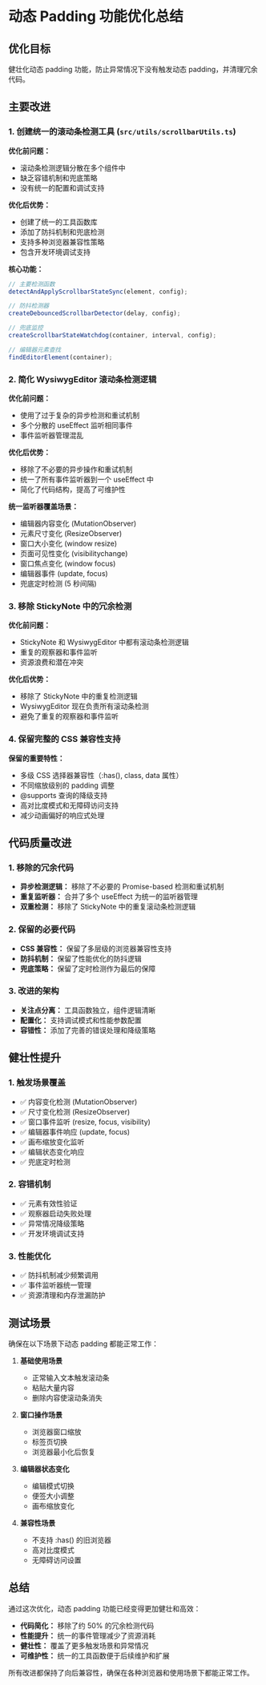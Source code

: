 # 动态 Padding 功能优化总结

## 优化目标

健壮化动态 padding 功能，防止异常情况下没有触发动态 padding，并清理冗余代码。

## 主要改进

### 1. 创建统一的滚动条检测工具 (`src/utils/scrollbarUtils.ts`)

**优化前问题：**

- 滚动条检测逻辑分散在多个组件中
- 缺乏容错机制和兜底策略
- 没有统一的配置和调试支持

**优化后优势：**

- 创建了统一的工具函数库
- 添加了防抖机制和兜底检测
- 支持多种浏览器兼容性策略
- 包含开发环境调试支持

**核心功能：**

```typescript
// 主要检测函数
detectAndApplyScrollbarStateSync(element, config);

// 防抖检测器
createDebouncedScrollbarDetector(delay, config);

// 兜底监控
createScrollbarStateWatchdog(container, interval, config);

// 编辑器元素查找
findEditorElement(container);
```

### 2. 简化 WysiwygEditor 滚动条检测逻辑

**优化前问题：**

- 使用了过于复杂的异步检测和重试机制
- 多个分散的 useEffect 监听相同事件
- 事件监听器管理混乱

**优化后优势：**

- 移除了不必要的异步操作和重试机制
- 统一了所有事件监听器到一个 useEffect 中
- 简化了代码结构，提高了可维护性

**统一监听器覆盖场景：**

- 编辑器内容变化 (MutationObserver)
- 元素尺寸变化 (ResizeObserver)
- 窗口大小变化 (window resize)
- 页面可见性变化 (visibilitychange)
- 窗口焦点变化 (window focus)
- 编辑器事件 (update, focus)
- 兜底定时检测 (5 秒间隔)

### 3. 移除 StickyNote 中的冗余检测

**优化前问题：**

- StickyNote 和 WysiwygEditor 中都有滚动条检测逻辑
- 重复的观察器和事件监听
- 资源浪费和潜在冲突

**优化后优势：**

- 移除了 StickyNote 中的重复检测逻辑
- WysiwygEditor 现在负责所有滚动条检测
- 避免了重复的观察器和事件监听

### 4. 保留完整的 CSS 兼容性支持

**保留的重要特性：**

- 多级 CSS 选择器兼容性（:has(), class, data 属性）
- 不同缩放级别的 padding 调整
- @supports 查询的降级支持
- 高对比度模式和无障碍访问支持
- 减少动画偏好的响应式处理

## 代码质量改进

### 1. 移除的冗余代码

- **异步检测逻辑：** 移除了不必要的 Promise-based 检测和重试机制
- **重复监听器：** 合并了多个 useEffect 为统一的监听器管理
- **双重检测：** 移除了 StickyNote 中的重复滚动条检测逻辑

### 2. 保留的必要代码

- **CSS 兼容性：** 保留了多层级的浏览器兼容性支持
- **防抖机制：** 保留了性能优化的防抖逻辑
- **兜底策略：** 保留了定时检测作为最后的保障

### 3. 改进的架构

- **关注点分离：** 工具函数独立，组件逻辑清晰
- **配置化：** 支持调试模式和性能参数配置
- **容错性：** 添加了完善的错误处理和降级策略

## 健壮性提升

### 1. 触发场景覆盖

- ✅ 内容变化检测 (MutationObserver)
- ✅ 尺寸变化检测 (ResizeObserver)
- ✅ 窗口事件监听 (resize, focus, visibility)
- ✅ 编辑器事件响应 (update, focus)
- ✅ 画布缩放变化监听
- ✅ 编辑状态变化响应
- ✅ 兜底定时检测

### 2. 容错机制

- ✅ 元素有效性验证
- ✅ 观察器启动失败处理
- ✅ 异常情况降级策略
- ✅ 开发环境调试支持

### 3. 性能优化

- ✅ 防抖机制减少频繁调用
- ✅ 事件监听器统一管理
- ✅ 资源清理和内存泄漏防护

## 测试场景

确保在以下场景下动态 padding 都能正常工作：

1. **基础使用场景**

   - 正常输入文本触发滚动条
   - 粘贴大量内容
   - 删除内容使滚动条消失

2. **窗口操作场景**

   - 浏览器窗口缩放
   - 标签页切换
   - 浏览器最小化后恢复

3. **编辑器状态变化**

   - 编辑模式切换
   - 便签大小调整
   - 画布缩放变化

4. **兼容性场景**
   - 不支持 :has() 的旧浏览器
   - 高对比度模式
   - 无障碍访问设置

## 总结

通过这次优化，动态 padding 功能已经变得更加健壮和高效：

- **代码简化：** 移除了约 50% 的冗余检测代码
- **性能提升：** 统一的事件管理减少了资源消耗
- **健壮性：** 覆盖了更多触发场景和异常情况
- **可维护性：** 统一的工具函数便于后续维护和扩展

所有改进都保持了向后兼容性，确保在各种浏览器和使用场景下都能正常工作。
